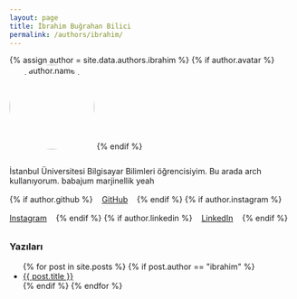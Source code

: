 ```yaml
---
layout: page
title: İbrahim Buğrahan Bilici
permalink: /authors/ibrahim/
---
```


{% assign author = site.data.authors.ibrahim %}
{% if author.avatar %}
  <img alt="{{ author.name }}" src="{{ author.avatar }}"  style="width:150px;border-radius:50%;margin-bottom:1rem;">
{% endif %}

<!-- BURASI CV / TANITIM ALANI -->
<p>
  İstanbul Üniversitesi Bilgisayar Bilimleri öğrencisiyim. Bu arada arch kullanıyorum. babajum marjinellik yeah
</p>

<!-- Sosyal ikonlar -->
<div class="author-links">
  {% if author.github %}
    <a href="{{ author.github }}" target="_blank" class="social-link">
      <i class="fab fa-github"></i> GitHub
    </a>
  {% endif %}
  {% if author.instagram %}
    <a href="{{ author.instagram }}" target="_blank" class="social-link">
      <i class="fab fa-instagram"></i> Instagram
    </a>
  {% endif %}
  {% if author.linkedin %}
    <a href="{{ author.linkedin }}" target="_blank" class="social-link">
      <i class="fab fa-linkedin"></i> LinkedIn
    </a>
  {% endif %}
</div>
<style>
  .author-links {
    display: flex;
    gap: 1rem;
    margin-top: 1rem;
    flex-wrap: wrap;
  }

  .author-links .social-link {
    display: inline-flex;
    align-items: center;
    font-size: 1rem;
    text-decoration: none;
    gap: 0.5rem;
    color: inherit;
    transition: color 0.2s;
  }

  .author-links .social-link:hover {
    color: #0d6efd; /* hover rengi */
  }
</style>
<!-- Yazıları -->
<h3 style="margin-top: 2rem;">Yazıları</h3>
<ul>
  {% for post in site.posts %}
    {% if post.author == "ibrahim" %}
      <li><a href="{{ post.url }}">{{ post.title }}</a></li>
    {% endif %}
  {% endfor %}
</ul>
